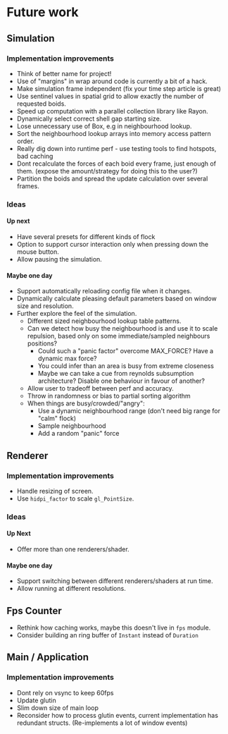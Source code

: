 # Future work

## Simulation

### Implementation improvements

- Think of better name for project!
- Use of "margins" in wrap around code is currently a bit of a hack.
- Make simulation frame independent (fix your time step article is great)
- Use sentinel values in spatial grid to allow exactly the number of requested boids.
- Speed up computation with a parallel collection library like Rayon.
- Dynamically select correct shell gap starting size.
- Lose unnecessary use of Box, e.g in neighbourhood lookup.
- Sort the neighbourhood lookup arrays into memory access pattern order.
- Really dig down into runtime perf - use testing tools to find hotspots, bad caching
- Dont recalculate the forces of each boid every frame, just enough of them.
  (expose the amount/strategy for doing this to the user?)
- Partition the boids and spread the update calculation over several frames.

### Ideas

#### Up next

- Have several presets for different kinds of flock
- Option to support cursor interaction only when pressing down the mouse button.
- Allow pausing the simulation.

#### Maybe one day

- Support automatically reloading config file when it changes.
- Dynamically calculate pleasing default parameters based on window size and resolution.
- Further explore the feel of the simulation.
    * Different sized neighbourhood lookup table patterns.
    * Can we detect how busy the neighbourhood is and use it to scale repulsion,
      based only on some immediate/sampled neighbours positions?
      - Could such a "panic factor" overcome MAX_FORCE? Have a dynamic max force?
      - You could infer than an area is busy from extreme closeness
      - Maybe we can take a cue from reynolds subsumption architecture?
        Disable one behaviour in favour of another?
    * Allow user to tradeoff between perf and accuracy.
    * Throw in randomness or bias to partial sorting algorithm
    * When things are busy/crowded/"angry":
        - Use a dynamic neighbourhood range (don't need big range for "calm" flock)
        - Sample neighbourhood
        - Add a random "panic" force

## Renderer

### Implementation improvements

- Handle resizing of screen.
- Use `hidpi_factor` to scale `gl_PointSize`.

### Ideas

#### Up Next

- Offer more than one renderers/shader.

#### Maybe one day

- Support switching between different renderers/shaders at run time.
- Allow running at different resolutions.


## Fps Counter

- Rethink how caching works, maybe this doesn't live in `fps` module.
- Consider building an ring buffer of `Instant` instead of `Duration`

## Main / Application

### Implementation improvements

- Dont rely on vsync to keep 60fps
- Update glutin
- Slim down size of main loop
- Reconsider how to process glutin events, current implementation has redundant structs.
  (Re-implements a lot of window events)
